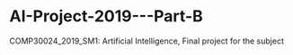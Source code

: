 # AI-Project-2019---Part-B
COMP30024_2019_SM1: Artificial Intelligence, Final project for the subject
